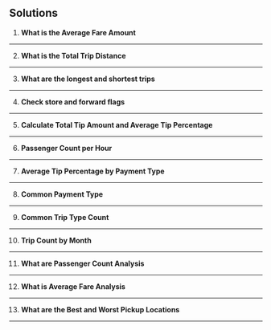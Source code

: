 ## Solutions

1. **What is the Average Fare Amount**
***
2. **What is the Total Trip Distance**
***
3. **What are the longest and shortest trips**
***
4. **Check store and forward flags**
***   
5. **Calculate Total Tip Amount and Average Tip Percentage**
***
6. **Passenger Count per Hour**
***
7. **Average Tip Percentage by Payment Type**
***
8. **Common Payment Type**
***
9.  **Common Trip Type Count**
***
10. **Trip Count by Month**
***
11. **What are Passenger Count Analysis**
***
12. **What is Average Fare Analysis**
***
13. **What are the Best and Worst Pickup Locations**
***
